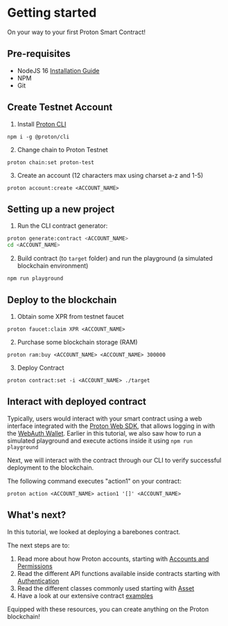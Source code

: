 
# Getting started

On your way to your first Proton Smart Contract!

## Pre-requisites

- NodeJS 16 [Installation Guide](https://github.com/ProtonProtocol/proton-cli#install-nodejs)
- NPM
- Git

## Create Testnet Account

1. Install [Proton CLI](https://github.com/ProtonProtocol/proton-cli)
```
npm i -g @proton/cli
```

2. Change chain to Proton Testnet
```
proton chain:set proton-test
```

3. Create an account (12 characters max using charset a-z and 1-5)
```
proton account:create <ACCOUNT_NAME>
```

## Setting up a new project

1. Run the CLI contract generator:

```sh
proton generate:contract <ACCOUNT_NAME>
cd <ACCOUNT_NAME>
```

2. Build contract (to `target` folder) and run the playground (a simulated blockchain environment)
```
npm run playground
```

## Deploy to the blockchain


1. Obtain some XPR from testnet faucet
```
proton faucet:claim XPR <ACCOUNT_NAME>
```

2. Purchase some blockchain storage (RAM)
```
proton ram:buy <ACCOUNT_NAME> <ACCOUNT_NAME> 300000
```

3. Deploy Contract
```
proton contract:set -i <ACCOUNT_NAME> ./target
```

## Interact with deployed contract
Typically, users would interact with your smart contract using a web interface integrated with the [Proton Web SDK](https://github.com/ProtonProtocol/ProtonWeb), that allows logging in with the [WebAuth Wallet](http://webauth.com/). Earlier in this tutorial, we also saw how to run a simulated playground and execute actions inside it using `npm run playground`

Next, we will interact with the contract through our CLI to verify successful deployment to the blockchain. 

The following command executes "action1" on your contract:
```
proton action <ACCOUNT_NAME> action1 '[]' <ACCOUNT_NAME>
```

## What's next?

In this tutorial, we looked at deploying a barebones contract.

The next steps are to:
1. Read more about how Proton accounts, starting with [Accounts and Permissions](./accounts-and-permissions.md)
2. Read the different API functions available inside contracts starting with [Authentication](/contract-sdk/api/authentication.md)
3. Read the different classes commonly used starting with [Asset](/contract-sdk/classes/asset.md)
4. Have a look at our extensive contract [examples](/contract-sdk/examples.md)

Equipped with these resources, you can create anything on the Proton blockchain!